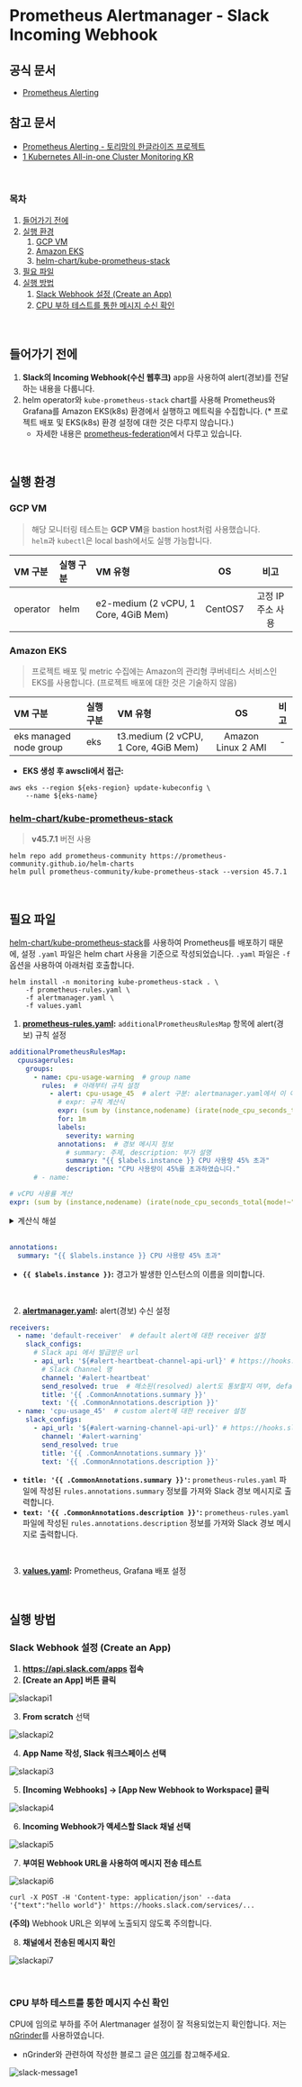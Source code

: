 # Prometheus Alertmanager - Slack Incoming Webhook

## 공식 문서
- [Prometheus Alerting](https://prometheus.io/docs/alerting/latest/overview/)

## 참고 문서
- [Prometheus Alerting - 토리맘의 한글라이즈 프로젝트](https://godekdls.github.io/Prometheus/alerting/)
- [1 Kubernetes All-in-one Cluster Monitoring KR](https://grafana.com/grafana/dashboards/13770-1-kubernetes-all-in-one-cluster-monitoring-kr/)

<br>

### 목차
1. [들어가기 전에](#들어가기-전에)
2. [실행 환경](#실행-환경)
    1. [GCP VM](#gcp-vm)
    2. [Amazon EKS](#amazon-eks)
    3. [helm-chart/kube-prometheus-stack](#helm-chartkube-prometheus-stack)
3. [필요 파일](#필요-파일)
4. [실행 방법](#실행-방법)
    1. [Slack Webhook 설정 (Create an App)](#slack-webhook-설정-create-an-app)
    2. [CPU 부하 테스트를 통한 메시지 수신 확인](#cpu-부하-테스트를-통한-메시지-수신-확인)

<br>

## 들어가기 전에
1. **Slack의 Incoming Webhook(수신 웹후크)** app을 사용하여 alert(경보)를 전달하는 내용을 다룹니다.
2. helm operator와 `kube-prometheus-stack` chart를 사용해 Prometheus와 Grafana를 Amazon EKS(k8s) 환경에서 실행하고 메트릭을 수집합니다. (* 프로젝트 배포 및 EKS(k8s) 환경 설정에 대한 것은 다루지 않습니다.) 
    - 자세한 내용은 [prometheus-federation](/prometheus-federation/)에서 다루고 있습니다.

<br>

## 실행 환경
### GCP VM
> 해당 모니터링 테스트는 **GCP VM**을 bastion host처럼 사용했습니다.<br>
> `helm`과 `kubectl`은 local bash에서도 실행 가능합니다.

|VM 구분|실행 구분|VM 유형|OS|비고|
|:--|:--|:--|:--:|:--:|
|operator|helm|e2-medium (2 vCPU, 1 Core, 4GiB Mem)|CentOS7|고정 IP 주소 사용|


### Amazon EKS
> 프로젝트 배포 및 metric 수집에는 Amazon의 관리형 쿠버네티스 서비스인 EKS를 사용합니다. (프로젝트 배포에 대한 것은 기술하지 않음) <br>

|VM 구분|실행 구분|VM 유형|OS|비고|
|:--|:--|:--|:--:|:--:|
|eks managed node group|eks|t3.medium (2 vCPU, 1 Core, 4GiB Mem)|Amazon Linux 2 AMI|-|

- **EKS 생성 후 awscli에서 접근:**
```shell
aws eks --region ${eks-region} update-kubeconfig \
    --name ${eks-name}
```

### [helm-chart/kube-prometheus-stack](https://github.com/prometheus-community/helm-charts/tree/main/charts/kube-prometheus-stack)
> **v45.7.1** 버전 사용

```shell
helm repo add prometheus-community https://prometheus-community.github.io/helm-charts
helm pull prometheus-community/kube-prometheus-stack --version 45.7.1
```

<br>

## 필요 파일
[helm-chart/kube-prometheus-stack](https://github.com/prometheus-community/helm-charts/tree/main/charts/kube-prometheus-stack)를 사용하여 Prometheus를 배포하기 때문에, 설정 `.yaml` 파일은 helm chart 사용을 기준으로 작성되었습니다. `.yaml` 파일은 `-f` 옵션을 사용하여 아래처럼 호출합니다.

```shell
helm install -n monitoring kube-prometheus-stack . \
    -f prometheus-rules.yaml \
    -f alertmanager.yaml \
    -f values.yaml
```

1. **[prometheus-rules.yaml](/prometheus-slack-alert/prometheus-rules.yaml):** `additionalPrometheusRulesMap` 항목에 alert(경보) 규칙 설정
```yaml
additionalPrometheusRulesMap:
  cpuusagerules:
    groups:
      - name: cpu-usage-warning  # group name
        rules:  # 아래부터 규칙 설정
          - alert: cpu-usage_45  # alert 구분: alertmanager.yaml에서 이 이름을 참고합니다.
            # expr: 규칙 계산식
            expr: (sum by (instance,nodename) (irate(node_cpu_seconds_total{mode!~"guest.*|idle|iowait"}[1m])) + on(instance) group_left(nodename) node_uname_info - 1) > 0.45
            for: 1m
            labels:
              severity: warning
            annotations:  # 경보 메시지 정보
              # summary: 주제, description: 부가 설명
              summary: "{{ $labels.instance }} CPU 사용량 45% 초과"
              description: "CPU 사용량이 45%를 초과하였습니다."
      # - name: 
```
```yaml
# vCPU 사용률 계산
expr: (sum by (instance,nodename) (irate(node_cpu_seconds_total{mode!~"guest.*|idle|iowait"}[1m])) + on (instance) group_left(nodename) node_uname_info - 1) > 0.45
```
<details>
    <summary> 계산식 해설</summary>

<br>

- **`sum by (instance, nodename) (...)`:** 각 인스턴스와 노드 이름별로 CPU 사용률의 합을 구합니다.
- **`irate(...) [1m]`:** 선택된 시간 범위(1m) 동안의 증가율(irate=instant rate)을 계산합니다.
- **`node_cpu_seconds_total{mode!~"guest.*|idle|iowait"}`:** CPU 사용 모드 중 `guest`로 시작하는 모든 모드, `idle` 및 `iowait` 상태를 제외한 CPU 시간(초)을 측정합니다. (guest 모드는 가상화 환경에서 작동하는 가상 CPU(vCPU)의 사용을 나타냅니다.)

- **`on (instance) group_left(nodename)`:** `sum by (...)`로부터 얻은 결과와 `node_uname_info` 메트릭을 `instance`를 기준으로 left join하면서 `nodename`을 유지합니다. (`group_left`는 조인하는 두 쪽 중 왼쪽(첫 번째 메트릭)에 레이블이 없는 경우에 사용)
    - `node_uname_info` 메트릭은 시스템에 대한 정보(예: 운영 체제, 노드 이름 등)를 제공합니다. (이 정보는 레이블로 포함되어 있으며, 여기서는 주로 `nodename`을 사용.)

- **마지막에 `1`을 빼는 이유:** `node_uname_info`가 실제로 CPU 사용에 기여하지 않기 때문에, 이를 보정하기 위함입니다.
- **`( ... ) > 0.45`:** 최종적으로 계산된 값이 `0.45`를 초과하는 경우에 경고가 발생합니다. (0.45 = 45%)

</details>

<br>

```yaml
annotations:
  summary: "{{ $labels.instance }} CPU 사용량 45% 초과"
```
- **`{{ $labels.instance }}`:** 경고가 발생한 인스턴스의 이름을 의미합니다.

<br>

2. **[alertmanager.yaml](/prometheus-slack-alert/alertmanager.yaml):** alert(경보) 수신 설정
```yaml
receivers:
  - name: 'default-receiver'  # default alert에 대한 receiver 설정
    slack_configs:
      # Slack api 에서 발급받은 url
      - api_url: '${#alert-heartbeat-channel-api-url}' # https://hooks.slack.com/services/...
        # Slack Channel 명
        channel: '#alert-heartbeat'
        send_resolved: true  # 해소된(resolved) alert도 통보할지 여부, default = false
        title: '{{ .CommonAnnotations.summary }}'
        text: '{{ .CommonAnnotations.description }}'
  - name: 'cpu-usage_45'  # custom alert에 대한 receiver 설정
    slack_configs:
      - api_url: '${#alert-warning-channel-api-url}' # https://hooks.slack.com/services/...
        channel: '#alert-warning'
        send_resolved: true
        title: '{{ .CommonAnnotations.summary }}'
        text: '{{ .CommonAnnotations.description }}'
```
- **`title: '{{ .CommonAnnotations.summary }}'`:** `prometheus-rules.yaml` 파일에 작성된 `rules.annotations.summary` 정보를 가져와 Slack 경보 메시지로 출력합니다.
- **`text: '{{ .CommonAnnotations.description }}'`:** `prometheus-rules.yaml` 파일에 작성된 `rules.annotations.description` 정보를 가져와 Slack 경보 메시지로 출력합니다.

<br>

3. **[values.yaml](/prometheus-federation/service-values.yaml):** Prometheus, Grafana 배포 설정


<br>

## 실행 방법

### Slack Webhook 설정 (Create an App)
1. **https://api.slack.com/apps 접속**
2. **[Create an App] 버튼 클릭**

![slackapi1](/prometheus-slack-alert/img/slackapi1.png)

3. **From scratch** 선택

![slackapi2](/prometheus-slack-alert/img/slackapi2.png)

4. **App Name 작성, Slack 워크스페이스 선택**

![slackapi3](/prometheus-slack-alert/img/slackapi3.png)

5. **[Incoming Webhooks] → [App New Webhook to Workspace] 클릭**

![slackapi4](/prometheus-slack-alert/img/slackapi4.png)

6. **Incoming Webhook가 액세스할 Slack 채널 선택**

![slackapi5](/prometheus-slack-alert/img/slackapi5.png)

7. **부여된 Webhook URL을 사용하여 메시지 전송 테스트**

![slackapi6](/prometheus-slack-alert/img/slackapi6.png)
```shell
curl -X POST -H 'Content-type: application/json' --data '{"text":"hello world"}' https://hooks.slack.com/services/...
```
**(주의)** Webhook URL은 외부에 노출되지 않도록 주의합니다.

8. **채널에서 전송된 메시지 확인**

![slackapi7](/prometheus-slack-alert/img/slackapi7.png)

<br>

### CPU 부하 테스트를 통한 메시지 수신 확인
CPU에 임의로 부하를 주어 Alertmanager 설정이 잘 적용되었는지 확인합니다. 저는 [nGrinder](https://naver.github.io/ngrinder/)를 사용하였습니다.
- nGrinder와 관련하여 작성한 블로그 글은 [여기](https://jungeun5-choi.github.io/categories/#ngrinder)를 참고해주세요.

![slack-message1](/prometheus-slack-alert/img/slack-message1.png)
